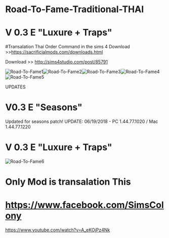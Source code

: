 # Road-To-Fame-Traditional-THAI
# V 0.3 E "Luxure + Traps"
#Transalation Thai Order Command in the sims 4
Download >>https://sacrificialmods.com/downloads.html

Download >> http://sims4studio.com/post/85791

![Road-To-Fame1](https://c10.patreonusercontent.com/3/eyJ3Ijo2MjB9/patreon-posts/cqZwohCQk1_O8vVwUnOzDN9m3Cmj9vqeTWAErsor7Ukm2F6jMvw859VmPgtYnVar.jpg?token-time=2145916800&token-hash=IqO6exetcUUuadgYWPiAElq6INoasm4GB2ovGtTUqak%3D)![Road-To-Fame2](https://c10.patreonusercontent.com/3/eyJ3Ijo2MjB9/patreon-posts/Gn3LflUkGMM_Ed2dYKNUqCXT9K39Lhm9W9MZXGNpf9ZrjZEFDYuBJM5vPbw2NF-8.jpg?token-time=2145916800&token-hash=YSCg3Hl5KZeI2vBYs7N7tt013Sp-PYFbro-U_cbbOFw%3D)![Road-To-Fame3](https://c10.patreonusercontent.com/3/eyJ3Ijo2MjB9/patreon-posts/XXXF1swsoLnIddYaXF8yOIE24hrtUj9s1whwF15fwc4mTzTxjMkrp5yTjbHhjTe_.jpg?token-time=2145916800&token-hash=pZtYGCi3yP3nKGxJH8UvUgxVWIHilwiMiTyB77QT2fw%3D)![Road-To-Fame4](https://c10.patreonusercontent.com/3/eyJ3Ijo2MjB9/patreon-posts/JDfL0lil-_Rz0AkF6GsgELlZsNTrl5CnDIyTrmGY4lr5RpfN8VoEdoYl6xqWsTsX.jpg?token-time=2145916800&token-hash=K7iRywNFcNo6RuJwFw8MfVVLQUeTbB8UFhhzzOZ7axo%3D)![Road-To-Fame5](https://c10.patreonusercontent.com/3/eyJ3Ijo2MjB9/patreon-posts/b_qEAOLwCUnZZ_r-zCwvf6cniJDiJXqRgD1Wm5nPGwzmALmcL1iXSJxlE2qsMd7X.jpg?token-time=2145916800&token-hash=I7y29LlyU4qyenpZ1QBpYQNwIjYyb_tEbbYuh9O7cmE%3D)

UPDATES

V0.3 E "Seasons" 
===============
Updated for seasons patch!
UPDATE: 06/19/2018 - PC 1.44.77.1020 / Mac 1.44.77.1220

V 0.3 E "Luxure + Traps"
========================
![Road-To-Fame6](http://sacrificialmods.com/assets/0.3e-thumbnail.jpg)


Only Mod is transalation This 
===============================
https://www.facebook.com/SimsColony
=====================================

https://www.youtube.com/watch?v=A_eKOjPz4Nk
